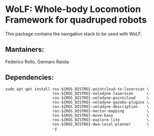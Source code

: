 # WoLF: Whole-body Locomotion Framework for quadruped robots

This package contains the navigation stack to be used with WoLF.

## Mantainers:

Federico Rollo, Gennaro Raiola

## Dependencies:

```
sudo apt-get install ros-${ROS_DISTRO}-pointcloud-to-laserscan \
                     ros-${ROS_DISTRO}-velodyne-laserscan      \
                     ros-${ROS_DISTRO}-velodyne-pointcloud     \
                     ros-${ROS_DISTRO}-velodyne-gazebo-plugins \
                     ros-${ROS_DISTRO}-velodyne-description    \
                     ros-${ROS_DISTRO}-hector-mapping          \
                     ros-${ROS_DISTRO}-move-base               \
                     ros-${ROS_DISTRO}-explore-lite            \
                     ros-${ROS_DISTRO}-dwa-local-planner       \
                     -y
```
